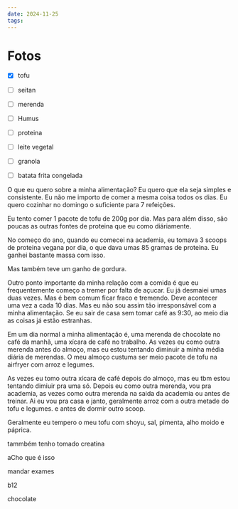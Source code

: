 ```yaml
---
date: 2024-11-25
tags:
---
```


# Fotos
- [x] tofu
- [ ] seitan
- [ ] merenda
- [ ] Humus
- [ ] proteina
- [ ] leite vegetal
- [ ] granola
- [ ] batata frita congelada


O que eu quero sobre a minha alimentação?
Eu quero que ela seja simples e consistente. Eu não me importo de comer a mesma coisa todos os dias. Eu quero cozinhar no domingo o suficiente para 7 refeições. 

Eu tento comer 1 pacote de tofu de 200g por dia. Mas para além disso, são poucas as outras fontes de proteina que eu como diáriamente.

No começo do ano, quando eu comecei na academia, eu tomava 3 scoops de proteina vegana por dia, o que dava umas 85 gramas de proteina. Eu ganhei bastante massa com isso. 

Mas também teve um ganho de gordura.

Outro ponto importante da minha relação com a comida é que eu frequentemente começo a tremer por falta de açucar. Eu já desmaiei umas duas vezes. Mas é bem comum ficar fraco e tremendo. Deve acontecer uma vez a cada 10 dias. Mas eu não sou assim tão irresponsável com a minha alimentação. 
Se eu sair de casa sem tomar café as 9:30, ao meio dia as coisas já estão estranhas. 


Em um dia normal a minha alimentação é, uma merenda de chocolate no café da manhã, uma xícara de café no trabalho. As vezes eu como outra merenda antes do almoço, mas eu estou tentando diminuir a minha média diária de merendas. O meu almoço custuma ser meio pacote de tofu na airfryer com arroz e legumes.

As vezes eu tomo outra xícara de café depois do almoço, mas eu tbm estou tentando dimiuir pra uma só. 
Depois eu como outra merenda, vou pra academia, as vezes como outra merenda na saida da academia ou antes de treinar. 
Ai eu vou pra casa e janto, geralmente arroz com a outra metade do tofu e legumes. e antes de dormir outro scoop.

Geralmente eu tempero o meu tofu com shoyu, sal, pimenta, alho moido e páprica. 

tammbém tenho tomado creatina

aCho que é isso

mandar exames

b12 

chocolate